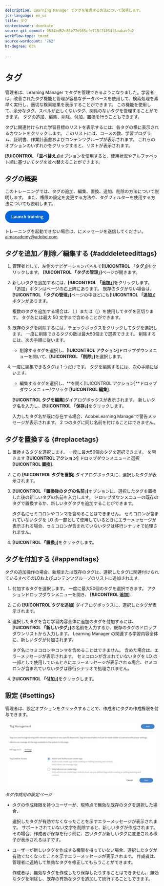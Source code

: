 ```yaml
---
description: Learning Manager でタグを管理する方法について説明します。
jcr-language: en_us
title: タグ
contentowner: dvenkate
source-git-commit: 0534bd52c80b77d985cfe715f74054f3aabac9a2
workflow-type: tm+mt
source-wordcount: '762'
ht-degree: 63%

---
```




# タグ

管理者は、Learning Manager でタグを管理できるようになりました。学習者は、改善されたタグ機能と管理が容易なデータベースを使用して、検索処理を素早く実行し、適切な検索結果を表示することができます。 この機能を使用して、余分なタグ、スペルが正しくないタグ、関係のないタグを管理することができます。 タグの追加、編集、削除、付加、置換を行うこともできます。

タグに関連付けられた学習目標のリストを表示するには、各タグの横に表示されるカウントをクリックします。 このリストには、コースの数、学習プログラム、証明書、作業計画書およびコンテンツグループが表示されます。 これらのオプションのいずれかをクリックすると、リストが表示されます。

**[!UICONTROL 「並べ替え」]**&#x200B;オプションを使用すると、使用状況やアルファベット順に基づいてタグを並べ替えることができます。

## タグの概要

このトレーニングでは、タグの追加、編集、置換、追加、削除の方法について説明します。 また、権限の設定を変更する方法や、タグフィルターを使用する方法についても説明します。

[![ボタン](assets/launch-training-button.png)](https://learningmanager.adobe.com/app/learner?accountId=98632&amp;sdid=5S7K7ZCT&amp;mv=display&amp;mv2=display#/course/8318920)

トレーニングを起動できない場合は、にメッセージを送信してください。 <almacademy@adobe.com>.

## タグを追加／削除／編集する {#adddeleteedittags}

1. 管理者として、左側のナビゲーションパネルで&#x200B;**[!UICONTROL 「タグ」]**&#x200B;をクリックします。 **[!UICONTROL 「タグの管理」]**&#x200B;ページが開きます。
1. 新しいタグを追加するには、**[!UICONTROL 「追加」]**&#x200B;をクリックします。 「追加」ボタンはページの右上隅にあります。 既存のタグがない場合は、**[!UICONTROL 「タグの管理」]**&#x200B;ページの中ほどにも&#x200B;**[!UICONTROL 「追加」]**&#x200B;ボタンがあります。

   複数のタグを追加する場合は、（,）または（;）を使用してタグを区切ります。 タグ名には最大 50 文字まで含めることができます。

1. 既存のタグを削除するには、チェックボックスをクリックしてタグを選択します。 一度に削除できるタグの数は最大50個まで選択できます。 削除するには、次の手順に従います。

   * 削除するタグを選択し、**[!UICONTROL アクション]**&#x200B;ドロップダウンメニューを開いて、**[!UICONTROL 「削除」]**&#x200B;を選択します。

1. 一度に編集できるタグは 1 つだけです。 タグを編集するには、次の手順に従います。

   * 編集するタグを選択し、**を開く[!UICONTROL アクション]**ドロップダウンメニュー/クリック **[!UICONTROL 編集]**.

   **[!UICONTROL タグを編集]**&#x200B;ダイアログボックスが表示されます。 新しいタグ名を入力し、**[!UICONTROL 「保存」]**&#x200B;をクリックします。

   入力したタグ名が既に存在する場合、AdobeLearning Managerで警告メッセージが表示されます。 2 つのタグに同じ名前を付けることはできません。

## タグを置換する {#replacetags}

1. 置換するタグを選択します。 一度に最大50個のタグを選択できます。 を開きます **[!UICONTROL アクション]** ドロップダウンメニューと選択 **[!UICONTROL 置換]**.
1. この **[!UICONTROL タグを置換]** ダイアログボックスに、選択したタグが表示されます。

1. **[!UICONTROL 「置換後のタグの名前」]**&#x200B;オプションに、選択したタグを置換した後の新しいタグの名前を入力します。 ドロップダウンメニューの既存のタグで置換するか、新しいタグタグを追加することができます。

   タグ名にセミコロンやコンマを含めることはできません。  セミコロンが含まれていないタグを LO の一部として使用しているときにエラーメッセージが表示される場合、セミコロンが含まれていないタグは移行シナリオで処理されません。

1. **[!UICONTROL 「置換」]**&#x200B;をクリックします。

## タグを付加する {#appendtags}

タグの追加操作の場合、新規または既存のタグは、選択したタグに関連付けられているすべてのLOおよびコンテンツグループのリストに追加されます。

1. 付加するタグを選択します。 一度に最大50個のタグを選択できます。 アクションドロップダウンメニューを開き、 **[!UICONTROL 追加]**.
1. この  **[!UICONTROL タグを追加]** ダイアログボックスに、選択したタグが表示されます。
1. 選択したタグを含む学習内容全体に追加のタグを付加するには、**[!UICONTROL 「新しいタグ」]**&#x200B;の名前を入力するか、既存のタグのドロップダウンリストから入力します。 Learning Manager の関連する学習内容全体に、新しいタグが付加されます。

   タグ名にセミコロンやコンマを含めることはできません。 含めた場合は、エラーメッセージが表示されます。 セミコロンが含まれていないタグを LO の一部として使用しているときにエラーメッセージが表示される場合、セミコロンが含まれていないタグは移行シナリオで処理されません。

1. **[!UICONTROL 「付加」]**&#x200B;をクリックします。

## 設定 {#settings}

管理者は、設定オプションをクリックすることで、作成者にタグの作成権限を付与できます。

![](assets/unknown-1.jpeg)

*タグ作成用の設定ページ*

* タグの作成権限を持つユーザーが、現時点で無効な既存のタグを選択した場合、

  選択したタグが有効でなくなったことを示すエラーメッセージが表示されます。 サポートされていない文字を削除すると、新しいタグが作成されます。 その場合、作成者が保存を行う前に、古いタグが新しいタグに変更される様子が表示されるはずです。

* ユーザーが新しいタグを作成する権限を持っていない場合、選択したタグが有効でなくなったことを示すエラーメッセージが表示されます。 作成者は、管理者に連絡して無効なタグを修正してもらうことができます。

  作成者は、無効なタグを作成したり保存したりすることはできません。 無効なタグを削除し、既存の有効なタグを追加して続行することもできます。
